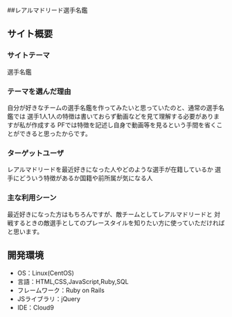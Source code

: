 ##レアルマドリード選手名鑑

## サイト概要
### サイトテーマ
選手名鑑

### テーマを選んだ理由
自分が好きなチームの選手名鑑を作ってみたいと思っていたのと、通常の選手名鑑では
選手1人1人の特徴は書いておらず動画などを見て理解する必要がありますが私が作成する
PFでは特徴を記述し自身で動画等を見るという手間を省くことができると思ったからです。

### ターゲットユーザ
レアルマドリードを最近好きになった人やどのような選手が在籍しているか
選手にどういう特徴があるか国籍や前所属が気になる人

### 主な利用シーン
最近好きになった方はもちろんですが、敵チームとしてレアルマドリードと
対戦するときの敵選手としてのプレースタイルを知りたい方に使っていただければと思います。

## 開発環境
- OS：Linux(CentOS)
- 言語：HTML,CSS,JavaScript,Ruby,SQL
- フレームワーク：Ruby on Rails
- JSライブラリ：jQuery
- IDE：Cloud9

